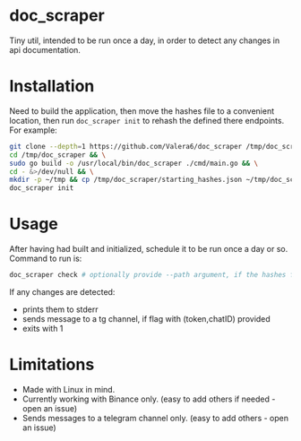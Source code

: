 # doc_scraper
Tiny util, intended to be run once a day, in order to detect any changes in api documentation.

# Installation
Need to build the application, then move the hashes file to a convenient location, then run `doc_scraper init` to rehash the defined there endpoints.
For example:
```sh
git clone --depth=1 https://github.com/Valera6/doc_scraper /tmp/doc_scraper && \
cd /tmp/doc_scraper && \
sudo go build -o /usr/local/bin/doc_scraper ./cmd/main.go && \
cd - &>/dev/null && \
mkdir -p ~/tmp && cp /tmp/doc_scraper/starting_hashes.json ~/tmp/doc_scraper_hashes.json && \
doc_scraper init
```

# Usage
After having had built and initialized, schedule it to be run once a day or so.
Command to run is:
```sh
doc_scraper check # optionally provide --path argument, if the hashes file is not in ~/tmp/doc_scraper_hashes.json
```

If any changes are detected:
- prints them to stderr
- sends message to a tg channel, if flag with (token,chatID) provided
- exits with 1

# Limitations
- Made with Linux in mind.
- Currently working with Binance only. (easy to add others if needed - open an issue)
- Sends messages to a telegram channel only. (easy to add others - open an issue)
